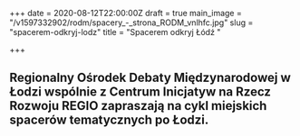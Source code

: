 +++
date = 2020-08-12T22:00:00Z
draft = true
main_image = "/v1597332902/rodm/spacery_-_strona_RODM_vnlhfc.jpg"
slug = "spacerem-odkryj-lodz"
title = "Spacerem odkryj Łódź "

+++
## Regionalny Ośrodek Debaty Międzynarodowej w Łodzi wspólnie z Centrum Inicjatyw na Rzecz Rozwoju REGIO zapraszają na cykl miejskich spacerów tematycznych po Łodzi.